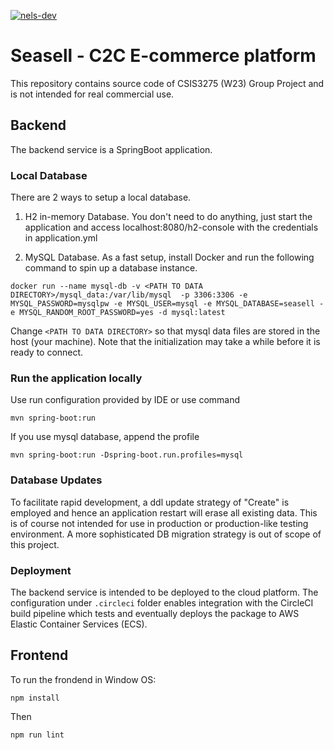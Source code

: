 [![nels-dev](https://circleci.com/gh/nels-dev/csis3275-proj.svg?style=shield)](https://app.circleci.com/pipelines/github/nels-dev/csis3275-proj)

# Seasell - C2C E-commerce platform

This repository contains source code of CSIS3275 (W23) Group Project and is not intended for real commercial use. 

## Backend

The backend service is a SpringBoot application.

### Local Database

There are 2 ways to setup a local database.

1. H2 in-memory Database. You don't need to do anything, just start the application and access localhost:8080/h2-console with the credentials in application.yml

2. MySQL Database. As a fast setup, install Docker and run the following command to spin up a database instance.

```
docker run --name mysql-db -v <PATH TO DATA DIRECTORY>/mysql_data:/var/lib/mysql  -p 3306:3306 -e MYSQL_PASSWORD=mysqlpw -e MYSQL_USER=mysql -e MYSQL_DATABASE=seasell -e MYSQL_RANDOM_ROOT_PASSWORD=yes -d mysql:latest
```
Change `<PATH TO DATA DIRECTORY>` so that mysql data files are stored in the host (your machine). Note that the initialization may take a while before it is ready to connect.

### Run the application locally

Use run configuration provided by IDE or use command
```
mvn spring-boot:run
```

If you use mysql database, append the profile
```
mvn spring-boot:run -Dspring-boot.run.profiles=mysql
```


### Database Updates

To facilitate rapid development, a ddl update strategy of "Create" is employed and hence an application restart will erase all existing data.
This is of course not intended for use in production or production-like testing environment. A more sophisticated DB migration strategy is out of scope of this project.



### Deployment

The backend service is intended to be deployed to the cloud platform. The configuration under `.circleci` folder enables integration 
with the CircleCI build pipeline which tests and eventually deploys the package to AWS Elastic Container Services (ECS).


## Frontend
To run the frondend in Window OS:
```
npm install
```
Then
```
npm run lint
```
